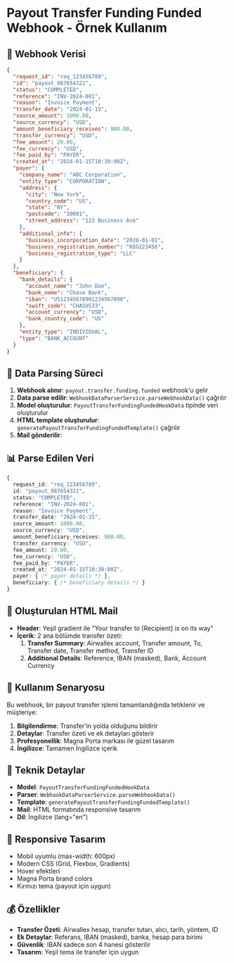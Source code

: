 # Payout Transfer Funding Funded Webhook - Örnek Kullanım

## 📧 **Webhook Verisi**

```json
{
  "request_id": "req_123456789",
  "id": "payout_987654321",
  "status": "COMPLETED",
  "reference": "INV-2024-001",
  "reason": "Invoice Payment",
  "transfer_date": "2024-01-15",
  "source_amount": 1000.00,
  "source_currency": "USD",
  "amount_beneficiary_receives": 980.00,
  "transfer_currency": "USD",
  "fee_amount": 20.00,
  "fee_currency": "USD",
  "fee_paid_by": "PAYER",
  "created_at": "2024-01-15T10:30:00Z",
  "payer": {
    "company_name": "ABC Corporation",
    "entity_type": "CORPORATION",
    "address": {
      "city": "New York",
      "country_code": "US",
      "state": "NY",
      "postcode": "10001",
      "street_address": "123 Business Ave"
    },
    "additional_info": {
      "business_incorporation_date": "2020-01-01",
      "business_registration_number": "REG123456",
      "business_registration_type": "LLC"
    }
  },
  "beneficiary": {
    "bank_details": {
      "account_name": "John Doe",
      "bank_name": "Chase Bank",
      "iban": "US12345678901234567890",
      "swift_code": "CHASUS33",
      "account_currency": "USD",
      "bank_country_code": "US"
    },
    "entity_type": "INDIVIDUAL",
    "type": "BANK_ACCOUNT"
  }
}
```

## 🔄 **Data Parsing Süreci**

1. **Webhook alınır**: `payout.transfer.funding.funded` webhook'u gelir
2. **Data parse edilir**: `WebhookDataParserService.parseWebhookData()` çağrılır
3. **Model oluşturulur**: `PayoutTransferFundingFundedHookData` tipinde veri oluşturulur
4. **HTML template oluşturulur**: `generatePayoutTransferFundingFundedTemplate()` çağrılır
5. **Mail gönderilir**: 

## 📊 **Parse Edilen Veri**

```typescript
{
  request_id: "req_123456789",
  id: "payout_987654321",
  status: "COMPLETED",
  reference: "INV-2024-001",
  reason: "Invoice Payment",
  transfer_date: "2024-01-15",
  source_amount: 1000.00,
  source_currency: "USD",
  amount_beneficiary_receives: 980.00,
  transfer_currency: "USD",
  fee_amount: 20.00,
  fee_currency: "USD",
  fee_paid_by: "PAYER",
  created_at: "2024-01-15T10:30:00Z",
  payer: { /* payer details */ },
  beneficiary: { /* beneficiary details */ }
}
```

## 🎨 **Oluşturulan HTML Mail**

- **Header**: Yeşil gradient ile "Your transfer to [Recipient] is on its way"
- **İçerik**: 2 ana bölümde transfer özeti:
  1. **Transfer Summary**: Airwallex account, Transfer amount, To, Transfer date, Transfer method, Transfer ID
  2. **Additional Details**: Reference, IBAN (masked), Bank, Account Currency

## 🚀 **Kullanım Senaryosu**

Bu webhook, bir payout transfer işlemi tamamlandığında tetiklenir ve müşteriye:

1. **Bilgilendirme**: Transfer'in yolda olduğunu bildirir
2. **Detaylar**: Transfer özeti ve ek detayları gösterir
3. **Profesyonellik**: Magna Porta markası ile güzel tasarım
4. **İngilizce**: Tamamen İngilizce içerik

## 🔧 **Teknik Detaylar**

- **Model**: `PayoutTransferFundingFundedHookData`
- **Parser**: `WebhookDataParserService.parseWebhookData()`
- **Template**: `generatePayoutTransferFundingFundedTemplate()`
- **Mail**: HTML formatında responsive tasarım
- **Dil**: İngilizce (lang="en")

## 📱 **Responsive Tasarım**

- Mobil uyumlu (max-width: 600px)
- Modern CSS (Grid, Flexbox, Gradients)
- Hover efektleri
- Magna Porta brand colors
- Kırmızı tema (payout için uygun)

## 💰 **Özellikler**

- **Transfer Özeti**: Airwallex hesap, transfer tutarı, alıcı, tarih, yöntem, ID
- **Ek Detaylar**: Referans, IBAN (masked), banka, hesap para birimi
- **Güvenlik**: IBAN sadece son 4 hanesi gösterilir
- **Tasarım**: Yeşil tema ile transfer için uygun
